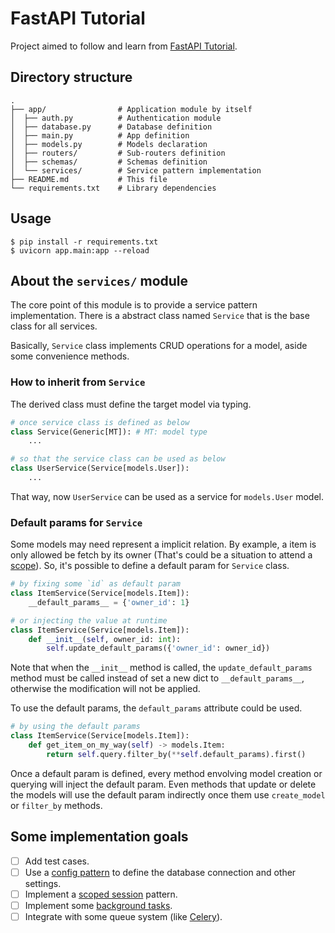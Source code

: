 # FastAPI Tutorial

Project aimed to follow and learn from [FastAPI Tutorial][fastapi-tutorial].

## Directory structure

```
.
├── app/                # Application module by itself
│  ├── auth.py          # Authentication module
│  ├── database.py      # Database definition
│  ├── main.py          # App definition
│  ├── models.py        # Models declaration
│  ├── routers/         # Sub-routers definition
│  ├── schemas/         # Schemas definition
│  └── services/        # Service pattern implementation
├── README.md           # This file
└── requirements.txt    # Library dependencies
```

## Usage

```
$ pip install -r requirements.txt
$ uvicorn app.main:app --reload
```

## About the `services/` module

The core point of this module is to provide a service pattern implementation.
There is a abstract class named `Service` that is the base class for all services.

Basically, `Service` class implements CRUD operations for a model, aside some convenience methods.

### How to inherit from `Service`

The derived class must define the target model via typing.

```python
# once service class is defined as below
class Service(Generic[MT]): # MT: model type
    ...

# so that the service class can be used as below
class UserService(Service[models.User]):
    ...
```

That way, now `UserService` can be used as a service for `models.User` model.


### Default params for `Service`

Some models may need represent a implicit relation. By example, a item is only allowed be fetch by its owner (That's could be a situation to attend a [scope][fastapi-oauth2-scopes]). So, it's possible to define a default param for `Service` class.

```python
# by fixing some `id` as default param
class ItemService(Service[models.Item]):
    __default_params__ = {'owner_id': 1}

# or injecting the value at runtime
class ItemService(Service[models.Item]):
    def __init__(self, owner_id: int):
        self.update_default_params({'owner_id': owner_id})
```

Note that when the `__init__` method is called, the `update_default_params` method must be called instead of set a new dict to `__default_params__`, otherwise the modification will not be applied.

To use the default params, the `default_params` attribute could be used.

```python
# by using the default params
class ItemService(Service[models.Item]):
    def get_item_on_my_way(self) -> models.Item:
        return self.query.filter_by(**self.default_params).first()
```

Once a default param is defined, every method envolving model creation or querying will inject the default param.
Even methods that update or delete the models will use the default param indirectly once them use `create_model` or `filter_by` methods.

## Some implementation goals

- [ ] Add test cases.
- [ ] Use a [config pattern][fastapi-config] to define the database connection and other settings.
- [ ] Implement a [scoped session][fastapi-oauth2-scopes] pattern.
- [ ] Implement some [background tasks][fastapi-background-tasks].
- [ ] Integrate with some queue system (like [Celery][fastapi-celery]).

[fastapi-background-tasks]: https://fastapi.tiangolo.com/advanced/background-tasks/
[fastapi-celery]: https://fastapi.tiangolo.com/tutorial/background-tasks/?h=celery#caveat
[fastapi-config]: https://fastapi.tiangolo.com/advanced/settings/#the-config-file
[fastapi-oauth2-scopes]: https://fastapi.tiangolo.com/advanced/security/oauth2-scopes/
[fastapi-tutorial]: https://fastapi.tiangolo.com/tutorial/
